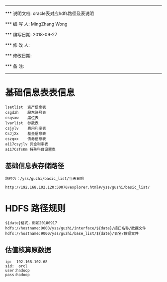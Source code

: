 ****************************************************************************************

*** 说明文档: oracle表对应hdfs路径及表说明

*** 编 写 人:  MingZhang Wong

*** 编写日期:  2018-09-27

*** 修 改 人:

*** 修改日期:

*** 备    注:

*****************************************************************************************

# 基础信息表表信息

    lsetlist  资产信息表
    csgdzh    股东账号表
    csqsxw    席位表
    lvarlist  参数表
    csjylv    费用利率表
    CsJjXx    基金信息表
    cszqxx    债券信息表
    a117csyjlv 佣金利率表
    a117CsTsKm 特殊科目设置表

## 基础信息表存储路径
    路径为：/yss/guzhi/basic_list/当天日期
    
    http://192.168.102.120:50070/explorer.html#/yss/guzhi/basic_list/

# HDFS 路径规则
    ${date}格式，例如20180917
    hdfs://hostname:9000/yss/guzhi/interface/${date}/接口名称/数据文件
    hdfs://hostname:9000/yss/guzhi/base_list/${date}/表名/数据文件

## 估值核算原数据
    ip:  192.168.102.68
    sid:  orcl
    user:hadoop
    pass:hadoop